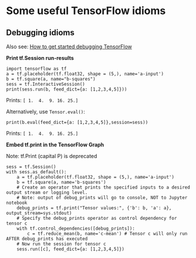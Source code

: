 # Some useful TensorFlow idioms

## Debugging idioms

Also see: [How to get started debugging TensorFlow](https://medium.freecodecamp.org/debugging-tensorflow-a-starter-e6668ce72617)

**Print tf.Session run-results**

```
import tensorflow as tf
a = tf.placeholder(tf.float32, shape = (5,), name='a-input')
b = tf.square(a, name="b-squares")
sess = tf.InteractiveSession()
print(sess.run(b, feed_dict={a: [1,2,3,4,5]}))
```
Prints: `[ 1.  4.  9. 16. 25.]`

Alternatively, use `Tensor.eval()`:

```
print(b.eval(feed_dict={a: [1,2,3,4,5]},session=sess))
```
Prints: `[ 1.  4.  9. 16. 25.]`

**Embed tf.print in the TensorFlow Graph**

Note: tf.Print (capital P) is deprecated

```
sess = tf.Session()
with sess.as_default():
    a = tf.placeholder(tf.float32, shape = (5,), name='a-input')
    b = tf.square(a, name='b-squares')
    # Create an operator that prints the specified inputs to a desired output stream or logging level.
    # Note: output of debug_prints will go to console, NOT to Jupyter notebook
    debug_prints = tf.print("Tensor values:", {'b': b, 'a': a}, output_stream=sys.stdout)
    # Specify the debug_prints operator as control dependency for tensor c
    with tf.control_dependencies([debug_prints]):
        c = tf.reduce_mean(b, name='c-mean') # Tensor c will only run AFTER debug_prints has executed
    # Now run the session for tensor c
    sess.run([c], feed_dict={a: [1,2,3,4,5]})
 ```
